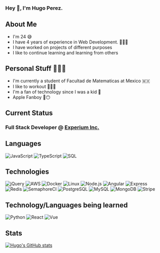 ### Hey 👋, I'm Hugo Perez.

## About Me 
- I'm 24 😅
- I have 4 years of experience in Web Development. 👨🏻‍💻
- I have worked on projects of different purposes
- I like to continue learning and learning from others

## Personal Stuff 🙋🏻‍♂️
- I'm currently a student of Facultad de Matematicas at Mexico 🇲🇽
- I like to workout 🏋🏻‍♂️
- I'm a fan of technology since I was a kid 📱
- Apple Fanboy 😶

## Current Status 
### Full Stack Developer @ [Experium Inc.](https://experium.app)

## Languages

![JavaScript](https://img.shields.io/badge/-JavaScript-000?&logo=JavaScript)
![TypeScript](https://img.shields.io/badge/-TypeScript-000?&logo=TypeScript)
![SQL](https://img.shields.io/badge/-SQL-000?&logo=MySQL)

## Technologies

![jQuery](https://img.shields.io/badge/-jQuery-000?&logo=jQuery&logoColor=F90)
![AWS](https://img.shields.io/badge/-AWS-000?&logo=Amazon-AWS&logoColor=F90)
![Docker](https://img.shields.io/badge/-Docker-000?&logo=Docker)
![Linux](https://img.shields.io/badge/-Linux-000?&logo=Linux)
![Node.js](https://img.shields.io/badge/-Node.js-000?&logo=node.js)
![Angular](https://img.shields.io/badge/-Angular-000?&logo=Angular)
![Express](https://img.shields.io/badge/-Express-000?&logo=Express)
![Redis](https://img.shields.io/badge/-Redis-000?&logo=Redis)
![SemaphoreCI](https://img.shields.io/badge/-SemaphoreCI-000?&logo=SemaphoreCI)
![PostgreSQL](https://img.shields.io/badge/-PostgreSQL-000?&logo=PostgreSQL)
![MySQL](https://img.shields.io/badge/-MySQL-000?&logo=MySQL)
![MongoDB](https://img.shields.io/badge/-MongoDB-000?&logo=MongoDB)
![Stripe](https://img.shields.io/badge/-Stripe-000?&logo=Stripe)

## Technology/Languages being learned
![Python](https://img.shields.io/badge/-Python-000?&logo=Python)
![React](https://img.shields.io/badge/-React-000?&logo=React)
![Vue](https://img.shields.io/badge/-Vue.js-000?&logo=Vue.js)

## Stats
[![Hugo's GitHub stats](https://github-readme-stats.vercel.app/api?username=hugopereez&count_private=true&show_icons=true&theme=dracula)](https://github.com/hugopereez)
